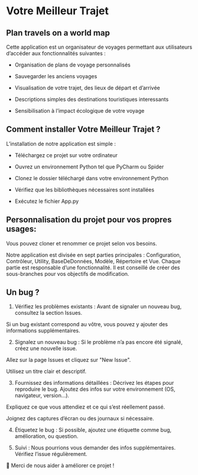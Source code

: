 # Votre Meilleur Trajet 
## Plan travels on a world map
Cette application est un organisateur de voyages permettant aux utilisateurs d’accéder aux fonctionnalités suivantes :

- Organisation de plans de voyage personnalisés

- Sauvegarder les anciens voyages

- Visualisation de votre trajet, des lieux de départ et d’arrivée

- Descriptions simples des destinations touristiques interessants

- Sensibilisation à l’impact écologique de votre voyage

## Comment installer Votre Meilleur Trajet ?
L’installation de notre application est simple :

- Téléchargez ce projet sur votre ordinateur

- Ouvrez un environnement Python tel que PyCharm ou Spider

- Clonez le dossier téléchargé dans votre environnement Python

- Vérifiez que les bibliothèques nécessaires sont installées

- Exécutez le fichier App.py

##  Personnalisation du projet pour vos propres usages:
Vous pouvez cloner et renommer ce projet selon vos besoins.

Notre application est divisée en sept parties principales :
Configuration, Contrôleur, Utility, BaseDeDonnées, Modèle, Répertoire et Vue.
Chaque partie est responsable d’une fonctionnalité.
Il est conseillé de créer des sous-branches pour vos objectifs de modification.

## Un bug ?
1. Vérifiez les problèmes existants :
Avant de signaler un nouveau bug, consultez la section Issues.

Si un bug existant correspond au vôtre, vous pouvez y ajouter des informations supplémentaires.

2. Signalez un nouveau bug :
Si le problème n’a pas encore été signalé, créez une nouvelle issue.

Allez sur la page Issues et cliquez sur "New Issue".

Utilisez un titre clair et descriptif.

3. Fournissez des informations détaillées :
Décrivez les étapes pour reproduire le bug. Ajoutez des infos sur votre environnement (OS, navigateur, version...).

Expliquez ce que vous attendiez et ce qui s’est réellement passé.

Joignez des captures d’écran ou des journaux si nécessaire.

4. Étiquetez le bug :
Si possible, ajoutez une étiquette comme bug, amélioration, ou question.

5. Suivi :
Nous pourrions vous demander des infos supplémentaires. Vérifiez l’issue régulièrement.

🙏 Merci de nous aider à améliorer ce projet !


